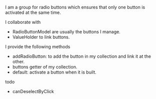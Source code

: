 I am a group for radio buttons which ensures that only one button is activated at the same time.

I collaborate with
- RadioButtonModel are usually the buttons I manage.
- ValueHolder to link buttons.

I provide the following methods
- addRadioButton: to add the button in my collection and link it at the other.
- buttons getter of my collection.
- default: activate a button when it is built.

todo
- canDeselectByClick